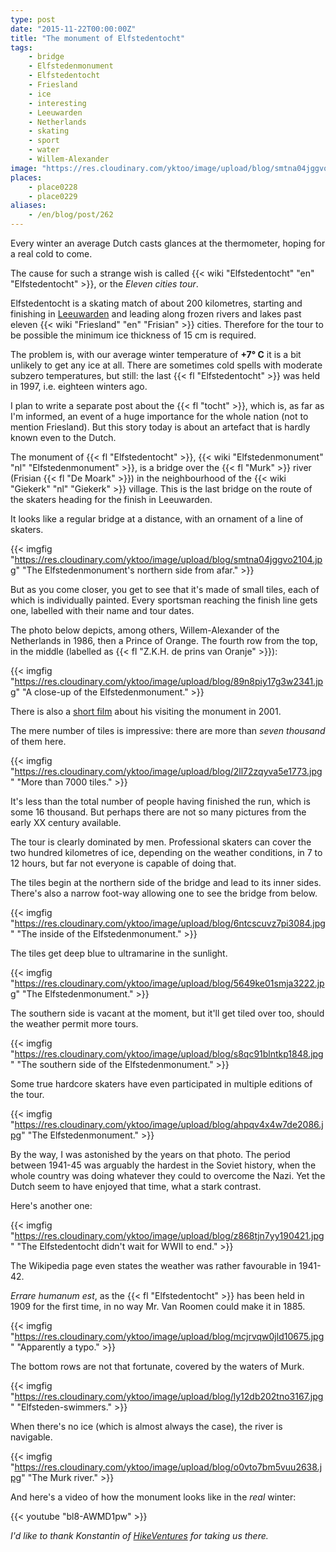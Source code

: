 ```yaml
---
type: post
date: "2015-11-22T00:00:00Z"
title: "The monument of Elfstedentocht"
tags:
    - bridge
    - Elfstedenmonument
    - Elfstedentocht
    - Friesland
    - ice
    - interesting
    - Leeuwarden
    - Netherlands
    - skating
    - sport
    - water
    - Willem-Alexander
image: "https://res.cloudinary.com/yktoo/image/upload/blog/smtna04jggvo2104.jpg"
places:
    - place0228
    - place0229
aliases:
    - /en/blog/post/262
---
```


Every winter an average Dutch casts glances at the thermometer, hoping for a real cold to come.

The cause for such a strange wish is called {{< wiki "Elfstedentocht" "en" "Elfstedentocht" >}}, or the *Eleven cities tour*.

<!--more-->

Elfstedentocht is a skating match of about 200 kilometres, starting and finishing in [Leeuwarden](0205) and leading along frozen rivers and lakes past eleven {{< wiki "Friesland" "en" "Frisian" >}} cities. Therefore for the tour to be possible the minimum ice thickness of 15 cm is required.

The problem is, with our average winter temperature of **+7° C** it is a bit unlikely to get any ice at all. There are sometimes cold spells with moderate subzero temperatures, but still: the last {{< fl "Elfstedentocht" >}} was held in 1997, i.e. eighteen winters ago.

I plan to write a separate post about the {{< fl "tocht" >}}, which is, as far as I'm informed, an event of a huge importance for the whole nation (not to mention Friesland). But this story today is about an artefact that is hardly known even to the Dutch.

The monument of {{< fl "Elfstedentocht" >}}, {{< wiki "Elfstedenmonument" "nl" "Elfstedenmonument" >}}, is a bridge over the {{< fl "Murk" >}} river (Frisian {{< fl "De Moark" >}}) in the neighbourhood of the {{< wiki "Giekerk" "nl" "Giekerk" >}} village. This is the last bridge on the route of the skaters heading for the finish in Leeuwarden.

It looks like a regular bridge at a distance, with an ornament of a line of skaters.

{{< imgfig "https://res.cloudinary.com/yktoo/image/upload/blog/smtna04jggvo2104.jpg" "The Elfstedenmonument's northern side from afar." >}}

But as you come closer, you get to see that it's made of small tiles, each of which is individually painted. Every sportsman reaching the finish line gets one, labelled with their name and tour dates.

The photo below depicts, among others, Willem-Alexander of the Netherlands in 1986, then a Prince of Orange. The fourth row from the top, in the middle (labelled as {{< fl "Z.K.H. de prins van Oranje" >}}):

{{< imgfig "https://res.cloudinary.com/yktoo/image/upload/blog/89n8piy17g3w2341.jpg" "A close-up of the Elfstedenmonument." >}}

There is also a [short film](https://www.youtube.com/watch?v=6bqPgFaD1jc) about his visiting the monument in 2001.

The mere number of tiles is impressive: there are more than *seven thousand* of them here.

{{< imgfig "https://res.cloudinary.com/yktoo/image/upload/blog/2ll72zqyva5e1773.jpg" "More than 7000 tiles." >}}

It's less than the total number of people having finished the run, which is some 16 thousand. But perhaps there are not so many pictures from the early XX century available.

The tour is clearly dominated by men. Professional skaters can cover the two hundred kilometres of ice, depending on the weather conditions, in 7 to 12 hours, but far not everyone is capable of doing that.

The tiles begin at the northern side of the bridge and lead to its inner sides. There's also a narrow foot-way allowing one to see the bridge from below.

{{< imgfig "https://res.cloudinary.com/yktoo/image/upload/blog/6ntcscuvz7pi3084.jpg" "The inside of the Elfstedenmonument." >}}

The tiles get deep blue to ultramarine in the sunlight.

{{< imgfig "https://res.cloudinary.com/yktoo/image/upload/blog/5649ke01smja3222.jpg" "The Elfstedenmonument." >}}

The southern side is vacant at the moment, but it'll get tiled over too, should the weather permit more tours.

{{< imgfig "https://res.cloudinary.com/yktoo/image/upload/blog/s8qc91blntkp1848.jpg" "The southern side of the Elfstedenmonument." >}}

Some true hardcore skaters have even participated in multiple editions of the tour.

{{< imgfig "https://res.cloudinary.com/yktoo/image/upload/blog/ahpqv4x4w7de2086.jpg" "The Elfstedenmonument." >}}

By the way, I was astonished by the years on that photo. The period between 1941-45 was arguably the hardest in the Soviet history, when the whole country was doing whatever they could to overcome the Nazi. Yet the Dutch seem to have enjoyed that time, what a stark contrast.

Here's another one:

{{< imgfig "https://res.cloudinary.com/yktoo/image/upload/blog/z868tjn7yy190421.jpg" "The Elfstedentocht didn't wait for WWII to end." >}}

The Wikipedia page even states the weather was rather favourable in 1941-42.

*Errare humanum est*, as the {{< fl "Elfstedentocht" >}} has been held in 1909 for the first time, in no way Mr. Van Roomen could make it in 1885.

{{< imgfig "https://res.cloudinary.com/yktoo/image/upload/blog/mcjrvqw0jld10675.jpg" "Apparently a typo." >}}

The bottom rows are not that fortunate, covered by the waters of Murk.

{{< imgfig "https://res.cloudinary.com/yktoo/image/upload/blog/ly12db202tno3167.jpg" "Elfsteden-swimmers." >}}

When there's no ice (which is almost always the case), the river is navigable.

{{< imgfig "https://res.cloudinary.com/yktoo/image/upload/blog/o0vto7bm5vuu2638.jpg" "The Murk river." >}}

And here's a video of how the monument looks like in the *real* winter:

{{< youtube "bl8-AWMD1pw" >}}

*I'd like to thank Konstantin of [HikeVentures](http://www.hikeventures.com/) for taking us there.*

